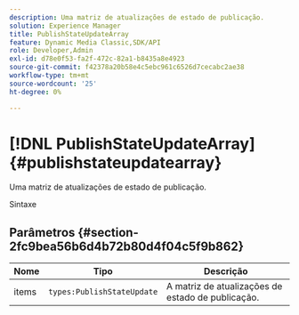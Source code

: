 ```yaml
---
description: Uma matriz de atualizações de estado de publicação.
solution: Experience Manager
title: PublishStateUpdateArray
feature: Dynamic Media Classic,SDK/API
role: Developer,Admin
exl-id: d78e0f53-fa2f-472c-82a1-b8435a8e4923
source-git-commit: f42378a20b58e4c5ebc961c6526d7cecabc2ae38
workflow-type: tm+mt
source-wordcount: '25'
ht-degree: 0%

---
```


# [!DNL PublishStateUpdateArray]{#publishstateupdatearray}

Uma matriz de atualizações de estado de publicação.

Sintaxe

## Parâmetros {#section-2fc9bea56b6d4b72b80d4f04c5f9b862}

| Nome | Tipo | Descrição |
|---|---|---|
| items | `types:PublishStateUpdate` | A matriz de atualizações de estado de publicação. |
